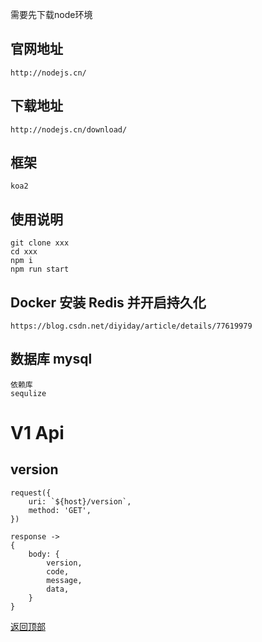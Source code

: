 需要先下载node环境
## 官网地址
```
http://nodejs.cn/
```
## 下载地址
```
http://nodejs.cn/download/
```
## 框架
```
koa2
```
## 使用说明
```
git clone xxx
cd xxx
npm i 
npm run start
```
## Docker 安装 Redis 并开启持久化
```
https://blog.csdn.net/diyiday/article/details/77619979
```
## 数据库 mysql 
```
依赖库
sequlize
```
# V1 Api
## version
```
request({
    uri: `${host}/version`,
    method: 'GET',
})

response ->
{
    body: {
        version,
        code,
        message,
        data,
    }
}
```

[返回顶部](#v2-api)